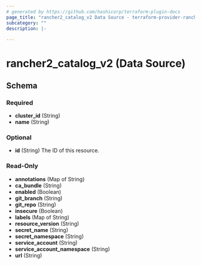 ```yaml
---
# generated by https://github.com/hashicorp/terraform-plugin-docs
page_title: "rancher2_catalog_v2 Data Source - terraform-provider-rancher2"
subcategory: ""
description: |-
  
---
```


# rancher2_catalog_v2 (Data Source)





<!-- schema generated by tfplugindocs -->
## Schema

### Required

- **cluster_id** (String)
- **name** (String)

### Optional

- **id** (String) The ID of this resource.

### Read-Only

- **annotations** (Map of String)
- **ca_bundle** (String)
- **enabled** (Boolean)
- **git_branch** (String)
- **git_repo** (String)
- **insecure** (Boolean)
- **labels** (Map of String)
- **resource_version** (String)
- **secret_name** (String)
- **secret_namespace** (String)
- **service_account** (String)
- **service_account_namespace** (String)
- **url** (String)


